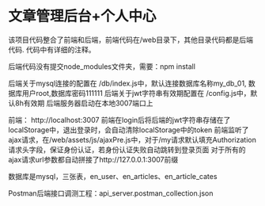 # 文章管理后台+个人中心
该项目代码整合了前端和后端，前端代码在/web目录下，其他目录代码都是后端代码.
代码中有详细的注释。

后端代码没有提交node_modules文件夹，需要：npm install

后端关于mysql连接的配置在 /db/index.js中，默认连接数据库名称my_db_01, 数据库用户root,数据库密码111111
后端关于jwt字符串有效期配置在 /config.js中，默认8h有效期
后端服务器启动在本地3007端口上

前端： http://localhost:3007
前端在login后将后端的jwt字符串存储在了localStorage中，退出登录时，会自动清除localStorage中的token
前端监听了ajax请求，在/web/assets/js/ajaxPre.js中，对于/my请求默认填充Authorization请求头字段，保证身份认证，若身份认证失败自动跳转到登录页面
                                                  对于所有的ajax请求url参数都自动拼接了http://127.0.0.1:3007前缀
                                                  
数据库是mysql，三张表，en_user、en_articles、en_article_cates

Postman后端接口调测工程：api_server.postman_collection.json
